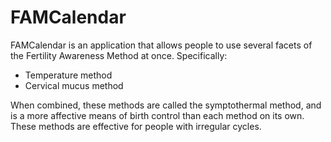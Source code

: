# FAMCalendar

FAMCalendar is an application that allows people to use several facets of the Fertility Awareness Method at once. Specifically: 

* Temperature method 
* Cervical mucus method 

When combined, these methods are called the symptothermal method, and is a more affective means of birth control than each method on its own. These methods are effective for people with irregular cycles. 
